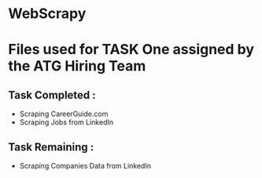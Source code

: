 # WebScrapy
# Files used for TASK One assigned by the ATG Hiring Team

## Task Completed : 
- Scraping CareerGuide.com
- Scraping Jobs from LinkedIn

## Task Remaining :
- Scraping Companies Data from LinkedIn
